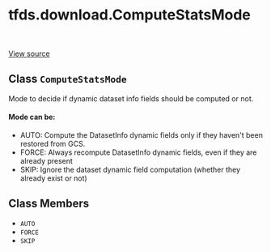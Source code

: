 <div itemscope itemtype="http://developers.google.com/ReferenceObject">
<meta itemprop="name" content="tfds.download.ComputeStatsMode" />
<meta itemprop="path" content="Stable" />
<meta itemprop="property" content="AUTO"/>
<meta itemprop="property" content="FORCE"/>
<meta itemprop="property" content="SKIP"/>
</div>

# tfds.download.ComputeStatsMode

<!-- Insert buttons and diff -->

<table class="tfo-notebook-buttons tfo-api" align="left">
</table>

<a target="_blank" href="https://github.com/tensorflow/datasets/tree/master/tensorflow_datasets/core/download/util.py">View
source</a>

## Class `ComputeStatsMode`

Mode to decide if dynamic dataset info fields should be computed or not.

<!-- Placeholder for "Used in" -->

#### Mode can be:

* AUTO: Compute the DatasetInfo dynamic fields only if they haven't been
  restored from GCS.
* FORCE: Always recompute DatasetInfo dynamic  fields, even if they are
  already present
* SKIP: Ignore the dataset dynamic field computation (whether they already
  exist or not)

## Class Members

*   `AUTO` <a id="AUTO"></a>
*   `FORCE` <a id="FORCE"></a>
*   `SKIP` <a id="SKIP"></a>

